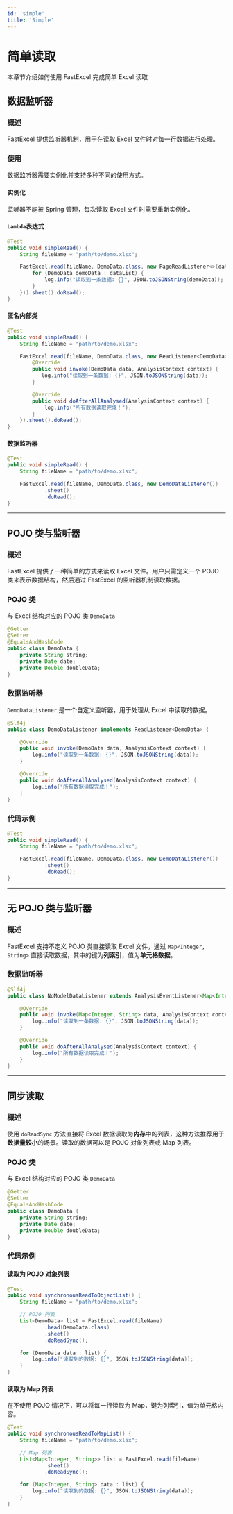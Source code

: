 ```yaml
---
id: 'simple'
title: 'Simple'
---
```


# 简单读取
本章节介绍如何使用 FastExcel 完成简单 Excel 读取

## 数据监听器
### 概述
FastExcel 提供监听器机制，用于在读取 Excel 文件时对每一行数据进行处理。

### 使用
数据监听器需要实例化并支持多种不同的使用方式。

#### 实例化
监听器不能被 Spring 管理，每次读取 Excel 文件时需要重新实例化。

#### `Lambda`表达式
```java
@Test
public void simpleRead() {
    String fileName = "path/to/demo.xlsx";

    FastExcel.read(fileName, DemoData.class, new PageReadListener<>(dataList -> {
        for (DemoData demoData : dataList) {
            log.info("读取到一条数据: {}", JSON.toJSONString(demoData));
        }
    })).sheet().doRead();
}
```

#### 匿名内部类
```java
@Test
public void simpleRead() {
    String fileName = "path/to/demo.xlsx";

    FastExcel.read(fileName, DemoData.class, new ReadListener<DemoData>() {
        @Override
        public void invoke(DemoData data, AnalysisContext context) {
           log.info("读取到一条数据: {}", JSON.toJSONString(data));
        }

        @Override
        public void doAfterAllAnalysed(AnalysisContext context) {
            log.info("所有数据读取完成！");
        }
    }).sheet().doRead();
}
```

#### 数据监听器
```java
@Test
public void simpleRead() {
    String fileName = "path/to/demo.xlsx";

    FastExcel.read(fileName, DemoData.class, new DemoDataListener())
            .sheet()
            .doRead();
}
```

---

## POJO 类与监听器
### 概述

FastExcel 提供了一种简单的方式来读取 Excel 文件。用户只需定义一个 POJO 类来表示数据结构，然后通过 FastExcel 的监听器机制读取数据。

### POJO 类
与 Excel 结构对应的 POJO 类 `DemoData`
```java
@Getter
@Setter
@EqualsAndHashCode
public class DemoData {
    private String string;
    private Date date;
    private Double doubleData;
}
```

### 数据监听器
`DemoDataListener` 是一个自定义监听器，用于处理从 Excel 中读取的数据。

```java
@Slf4j
public class DemoDataListener implements ReadListener<DemoData> {

    @Override
    public void invoke(DemoData data, AnalysisContext context) {
        log.info("读取到一条数据: {}", JSON.toJSONString(data));
    }

    @Override
    public void doAfterAllAnalysed(AnalysisContext context) {
        log.info("所有数据读取完成！");
    }
}
```

### 代码示例

```java
@Test
public void simpleRead() {
    String fileName = "path/to/demo.xlsx";

    FastExcel.read(fileName, DemoData.class, new DemoDataListener())
            .sheet()
            .doRead();
}
```

---

## 无 POJO 类与监听器

### 概述
FastExcel 支持不定义 POJO 类直接读取 Excel 文件，通过 `Map<Integer, String>` 直接读取数据，其中的键为**列索引**，值为**单元格数据**。

### 数据监听器
```java
@Slf4j
public class NoModelDataListener extends AnalysisEventListener<Map<Integer, String>> {

    @Override
    public void invoke(Map<Integer, String> data, AnalysisContext context) {
        log.info("读取到一条数据: {}", JSON.toJSONString(data));
    }

    @Override
    public void doAfterAllAnalysed(AnalysisContext context) {
        log.info("所有数据读取完成！");
    }
}
```

---

## 同步读取

### 概述
使用 `doReadSync` 方法直接将 Excel 数据读取为**内存**中的列表，这种方法推荐用于**数据量较小**的场景。读取的数据可以是 POJO 对象列表或 Map 列表。

### POJO 类
与 Excel 结构对应的 POJO 类 `DemoData`

```java
@Getter
@Setter
@EqualsAndHashCode
public class DemoData {
    private String string;
    private Date date;
    private Double doubleData;
}
```

### 代码示例

#### 读取为 POJO 对象列表
```java
@Test
public void synchronousReadToObjectList() {
    String fileName = "path/to/demo.xlsx";

    // POJO 列表
    List<DemoData> list = FastExcel.read(fileName)
            .head(DemoData.class)
            .sheet()
            .doReadSync();

    for (DemoData data : list) {
        log.info("读取到的数据: {}", JSON.toJSONString(data));
    }
}
```

#### 读取为 Map 列表
在不使用 POJO 情况下，可以将每一行读取为 Map，键为列索引，值为单元格内容。

```java
@Test
public void synchronousReadToMapList() {
    String fileName = "path/to/demo.xlsx";

    // Map 列表
    List<Map<Integer, String>> list = FastExcel.read(fileName)
            .sheet()
            .doReadSync();

    for (Map<Integer, String> data : list) {
        log.info("读取到的数据: {}", JSON.toJSONString(data));
    }
}
```
